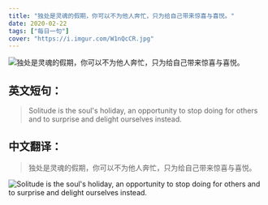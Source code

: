 ```yaml
---
title: "独处是灵魂的假期，你可以不为他人奔忙，只为给自己带来惊喜与喜悦。"
date: 2020-02-22
tags: ["每日一句"]
cover: "https://i.imgur.com/W1nQcCR.jpg"
---
```


![独处是灵魂的假期，你可以不为他人奔忙，只为给自己带来惊喜与喜悦。](https://i.imgur.com/FiSCD4I.jpg)

## 英文短句：
> Solitude is the soul's holiday, an opportunity to stop doing for others and to surprise and delight ourselves instead.

<!--more-->

## 中文翻译：
> 独处是灵魂的假期，你可以不为他人奔忙，只为给自己带来惊喜与喜悦。

![Solitude is the soul's holiday, an opportunity to stop doing for others and to surprise and delight ourselves instead.](https://i.imgur.com/OJU2ona.jpg)

